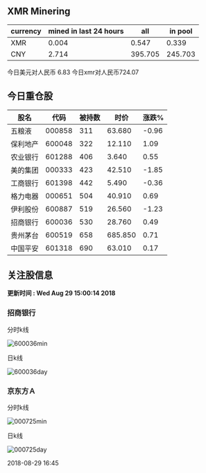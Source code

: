 ## XMR Minering

|currency|mined in last 24 hours|all|in pool|
|---|---|---|---|
|XMR|0.004|0.547|0.339|
|CNY|2.714|395.705|245.703|

今日美元对人民币 6.83	今日xmr对人民币724.07


## 今日重仓股 

|股名|代码|被持数|时价|涨跌%|
|---|---|---|---|---|
|五粮液|000858|311|63.680|-0.96|
|保利地产|600048|322|12.110|1.09|
|农业银行|601288|406|3.640|0.55|
|美的集团|000333|423|42.510|-1.85|
|工商银行|601398|442|5.490|-0.36|
|格力电器|000651|504|40.910|0.69|
|伊利股份|600887|519|26.560|-1.23|
|招商银行|600036|530|28.760|0.49|
|贵州茅台|600519|658|685.850|0.71|
|中国平安|601318|690|63.010|0.17|

## 关注股信息
**更新时间 : Wed Aug 29 15:00:14 2018**
### 招商银行 
分时k线

![600036min](http://image.sinajs.cn/newchart/min/n/sh600036.gif)

日k线

![600036day](http://image.sinajs.cn/newchart/daily/n/sh600036.gif)

### 京东方Ａ 
分时k线

![000725min](http://image.sinajs.cn/newchart/min/n/sz000725.gif)

日k线

![000725day](http://image.sinajs.cn/newchart/daily/n/sz000725.gif)

2018-08-29 16:45